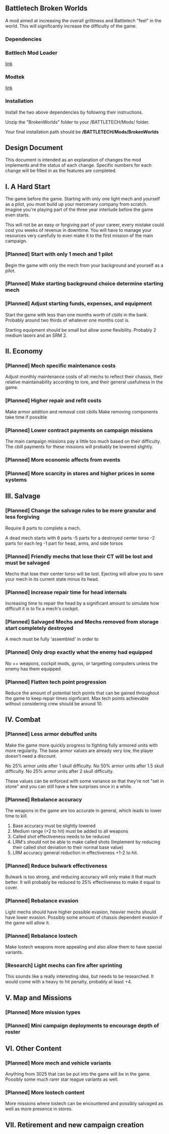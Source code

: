 ## Battletech Broken Worlds

A mod aimed at increasing the overall grittiness and Battletech "feel" in the world. This will significantly increase the difficulty of the game.

### Dependencies

### Battlech Mod Loader

[link](https://github.com/Mpstark/BattleTechModLoader/releases "https://github.com/Mpstark/BattleTechModLoader/releases")

### Modtek

[link](https://github.com/Mpstark/ModTek/releases "https://github.com/Mpstark/ModTek/releases")

### Installation

Install the two above dependencies by following their instructions.

Unzip the "BrokenWorlds" folder to your /BATTLETECH/Mods/ folder.

Your final installation path should be **/BATTLETECH/Mods/BrokenWorlds**

## Design Document

This document is intended as an explanation of changes the mod implements and the status of each change. Specific numbers for each change will be filled in as the features are completed.

## I. A Hard Start

The game before the game. Starting with only one light mech and yourself as a pilot, you must build up your mercenary company from scratch. Imagine you're playing part of the three year interlude before the game even starts.  

This will not be an easy or forgiving part of your career, every mistake could cost you weeks of revenue in downtime. You will have to manage your resources very carefully to even make it to the first mission of the main campaign.

### [Planned] Start with only 1 mech and 1 pilot

Begin the game with only the mech from your background and yourself as a pilot.

### [Planned] Make starting background choice determine starting mech

### [Planned] Adjust starting funds, expenses, and equipment

Start the game with less than one months worth of cbills in the bank. Probably around two thirds of whatever one months cost is.

Starting equipment should be small but allow some flexibility. Probably 2 medium lasers and an SRM 2.

## II. Economy

### [Planned] Mech specific maintenance costs

Adjust monthly maintenance costs of all mechs to reflect their chassis, their relative maintainability according to lore, and their general usefulness in the game.

### [Planned] Higher repair and refit costs

Make armor addition and removal cost cbills
Make removing components take time if possible

### [Planned] Lower contract payments on campaign missions

The main campaign missions pay a little too much based on their difficulty. The cbill payments for these missions will probably be lowered slightly.

### [Planned] More economic affects from events

### [Planned] More scarcity in stores and higher prices in some systems

## III. Salvage

### [Planned] Change the salvage rules to be more granular and less forgiving

Require 8 parts to complete a mech.

A dead mech starts with 8 parts
-5 parts for a destroyed center torso
-2 parts for each leg
-1 part for head, arms, and side torsos

### [Planned] Friendly mechs that lose their CT will be lost and must be salvaged

Mechs that lose their center torso will be lost. Ejecting will allow you to save your mech in its current state minus its head.

### [Planned] Increase repair time for head internals

Increasing time to repair the head by a significant amount to simulate how difficult it is to fix a mech's cockpit.

### [Planned] Salvaged Mechs and Mechs removed from storage start completely destroyed

A mech must be fully 'assembled' in order to 

### [Planned] Only drop exactly what the enemy had equipped

No ++ weapons, cockpit mods, gyros, or targetting computers unless the enemy has them equipped.

### [Planned] Flatten tech point progression

Reduce the amount of potential tech points that can be gained throughout the game to keep repair times signficant. Max tech points achievable without considering crew should be around 10.

## IV. Combat

### [Planned] Less armor debuffed units

Make the game more quickly progress to fighting fully armored units with more regularity. The base armor values are already very low, the player doesn't need a discount.

No 25% armor units after 1 skull difficulty.
No 50% armor units after 1.5 skull difficulty.
No 25% armor units after 2 skull difficulty.

These values can be enforced with some variance so that they're not "set in stone" and you can still have a few surprises once in a while.

### [Planned] Rebalance accuracy

The weapons in the game are too accurate in general, which leads to lower time to kill.

1. Base accuracy must be slightly lowered
2. Medium range (+2 to hit) must be added to all weapons
3. Called shot effectiveness needs to be reduced
4. LRM's should not be able to make called shots (Implement by reducing their called shot deviation to their normal base value)
5. LRM accuracy general reduction in effectiveness +1-2 to hit.

### [Planned] Reduce bulwark effectiveness

Bulwark is too strong, and reducing accuracy will only make it that much better. It will probably be reduced to 25% effectiveness to make it equal to cover.

### [Planned] Rebalance evasion

Light mechs should have higher possible evasion, heavier mechs should have lower evasion. Possibly some amount of chassis dependent evasion if the game will allow it.

### [Planned] Rebalance lostech

Make lostech weapons more appealing and also allow them to have special variants. 

### [Research] Light mechs can fire after sprinting

This sounds like a really interesting idea, but needs to be researched. It would come with a heavy to hit penalty, probably at least +4.

## V. Map and Missions

### [Planned] More mission types

### [Planned] Mini campaign deployments to encourage depth of roster

## VI. Other Content

### [Planned] More mech and vehicle variants

Anything from 3025 that can be put into the game will be in the game. Possibly some much rarer star league variants as well.

### [Planned] More lostech content

More missions where lostech can be encountered and possibly salvaged as well as more presence in stores.

## VII. Retirement and new campaign creation
